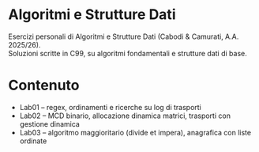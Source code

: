 # Algoritmi e Strutture Dati
Esercizi personali di Algoritmi e Strutture Dati (Cabodi & Camurati, A.A. 2025/26).  
Soluzioni scritte in C99, su algoritmi fondamentali e strutture dati di base.

# Contenuto
- Lab01 – regex, ordinamenti e ricerche su log di trasporti  
- Lab02 – MCD binario, allocazione dinamica matrici, trasporti con gestione dinamica  
- Lab03 – algoritmo maggioritario (divide et impera), anagrafica con liste ordinate  
